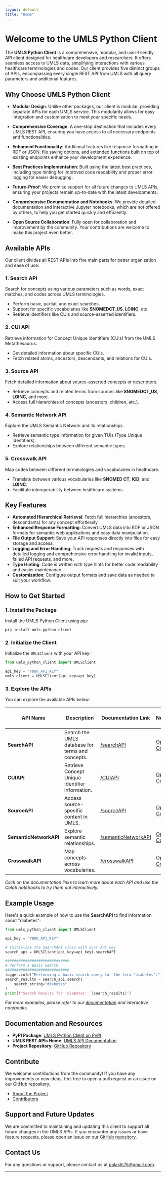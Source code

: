 ```yaml
---
layout: default
title: "Home"
---
```

# Welcome to the UMLS Python Client

The **UMLS Python Client** is a comprehensive, modular, and user-friendly API client designed for healthcare developers and researchers. It offers seamless access to UMLS data, simplifying interactions with various healthcare terminologies and codes. Our client provides five distinct groups of APIs, encompassing every single REST API from UMLS with all query parameters and additional features.

## Why Choose UMLS Python Client

- **Modular Design**: Unlike other packages, our client is modular, providing separate APIs for each UMLS service. This modularity allows for easy integration and customization to meet your specific needs.

- **Comprehensive Coverage**: A one-stop destination that includes every UMLS REST API, ensuring you have access to all necessary endpoints and functionalities.

- **Enhanced Functionality**: Additional features like response formatting in RDF or JSON, file saving options, and extended functions built on top of existing endpoints enhance your development experience.

- **Best Practices Implementation**: Built using the latest best practices, including type hinting for improved code readability and proper error logging for easier debugging.

- **Future-Proof**: We promise support for all future changes to UMLS APIs, ensuring your projects remain up-to-date with the latest developments.

- **Comprehensive Documentation and Notebooks**: We provide detailed documentation and interactive Jupyter notebooks, which are not offered by others, to help you get started quickly and efficiently.

- **Open Source Collaboration**: Fully open for collaboration and improvement by the community. Your contributions are welcome to make this project even better.

## Available APIs

Our client divides all REST APIs into five main parts for better organization and ease of use:

### 1. Search API

Search for concepts using various parameters such as words, exact matches, and codes across UMLS terminologies.

- Perform basic, partial, and exact searches.
- Support for specific vocabularies like **SNOMEDCT_US**, **LOINC**, etc.
- Retrieve identifiers like CUIs and source-asserted identifiers.

### 2. CUI API

Retrieve information for Concept Unique Identifiers (CUIs) from the UMLS Metathesaurus.

- Get detailed information about specific CUIs.
- Fetch related atoms, ancestors, descendants, and relations for CUIs.

### 3. Source API

Fetch detailed information about source-asserted concepts or descriptors.

- Retrieve concepts and related terms from sources like **SNOMEDCT_US**, **LOINC**, and more.
- Access full hierarchies of concepts (ancestors, children, etc.).

### 4. Semantic Network API

Explore the UMLS Semantic Network and its relationships.

- Retrieve semantic type information for given TUIs (Type Unique Identifiers).
- Explore relationships between different semantic types.

### 5. Crosswalk API

Map codes between different terminologies and vocabularies in healthcare.

- Translate between various vocabularies like **SNOMED CT**, **ICD**, and **LOINC**.
- Facilitate interoperability between healthcare systems.

## Key Features

- **Automated Hierarchical Retrieval**: Fetch full hierarchies (ancestors, descendants) for any concept effortlessly.
- **Enhanced Response Formatting**: Convert UMLS data into RDF or JSON formats for semantic web applications and easy data manipulation.
- **File Output Support**: Save your API responses directly into files for easy storage and access.
- **Logging and Error Handling**: Track requests and responses with detailed logging and comprehensive error handling for invalid inputs, failed API requests, and more.
- **Type Hinting**: Code is written with type hints for better code readability and easier maintenance.
- **Customization**: Configure output formats and save data as needed to suit your workflow.

## How to Get Started

### 1. Install the Package

Install the UMLS Python Client using pip:

```bash
pip install umls-python-client
```

### 2. Initialize the Client

Initialize the `UMLSClient` with your API key:

```python
from umls_python_client import UMLSClient

api_key = "YOUR_API_KEY"
umls_client = UMLSClient(api_key=api_key)
```

### 3. Explore the APIs

You can explore the available APIs below:

| API Name               | Description                                      | Documentation Link                                             | Colab Notebook Link                                                                                                 |
|------------------------|--------------------------------------------------|----------------------------------------------------------------|---------------------------------------------------------------------------------------------------------------------|
| **SearchAPI**          | Search the UMLS database for terms and concepts. | <a href="/umls-python-client-homepage/searchAPI" target="_blank">/searchAPI</a>           | <a href="https://colab.research.google.com/drive/1E70yM0It0qjfV_qit2qX83e9NB39lOzq?usp=sharing" target="_blank">Open in Colab</a>                          |
| **CUIAPI**             | Retrieve Concept Unique Identifier information.  | <a href="/umls-python-client-homepage/CUIAPI" target="_blank">/CUIAPI</a>                 | <a href="https://colab.research.google.com/drive/1dYm8-K_ZqjjDFcTppQaVXqUyD7GINpx_?usp=sharing" target="_blank">Open in Colab</a>                          |
| **SourceAPI**          | Access source-specific content in UMLS.          | <a href="/umls-python-client-homepage/sourceAPI" target="_blank">/sourceAPI</a>           | <a href="https://colab.research.google.com/drive/1ICQFoZqfsW6YvcaoRo-DtZR2QAWmqFI0?usp=sharing" target="_blank">Open in Colab</a>                          |
| **SemanticNetworkAPI** | Explore semantic relationships.                  | <a href="/umls-python-client-homepage/semanticNetworkAPI" target="_blank">/semanticNetworkAPI</a> | <a href="https://colab.research.google.com/drive/1fax_gKwGuNl6SamHiCEZ2nHeuahm3_tX?usp=sharing" target="_blank">Open in Colab</a>                          |
| **CrosswalkAPI**       | Map concepts across vocabularies.                | <a href="/umls-python-client-homepage/crosswalkAPI" target="_blank">/crosswalkAPI</a>     | <a href="https://colab.research.google.com/drive/1XWu1c3HTUcxJTyHDootYGLw7GTUkEURM?usp=sharing" target="_blank">Open in Colab</a>                          |

*Click on the documentation links to learn more about each API and use the Colab notebooks to try them out interactively.*
## Example Usage

Here's a quick example of how to use the **SearchAPI** to find information about "diabetes":

```python
from umls_python_client import UMLSClient

api_key = "YOUR_API_KEY"

# Initialize the SearchAPI class with your API key
search_api = UMLSClient(api_key=api_key).searchAPI

#############################
# Perform a Basic Search
#############################
logger.info("Performing a basic search query for the term 'diabetes':")
search_results = search_api.search(
    search_string="diabetes"
)
print(f"Search Results for 'diabetes': {search_results}")
```

*For more examples, please refer to our [documentation](/umls-python-client-homepage/searchAPI) and interactive notebooks.*
## Documentation and Resources

- **PyPI Package**: <a href="https://pypi.org/project/umls-python-client/1.0.3/" target="_blank">UMLS Python Client on PyPI</a>
- **UMLS REST APIs Home**: <a href="https://documentation.uts.nlm.nih.gov/rest/home.html" target="_blank">UMLS API Documentation</a>
- **Project Repository**: <a href="https://github.com/your-repo/umls-python-client" target="_blank">GitHub Repository</a>

## Contribute

We welcome contributions from the community! If you have any improvements or new ideas, feel free to open a pull request or an issue on our GitHub repository.

- <a href="/umls-python-client-homepage/about" target="_blank">About the Project</a>
- <a href="/umls-python-client-homepage/contributors" target="_blank">Contributors</a>

## Support and Future Updates

We are committed to maintaining and updating this client to support all future changes in the UMLS APIs. If you encounter any issues or have feature requests, please open an issue on our [GitHub repository](https://github.com/your-repo/umls-python-client).

## Contact Us

For any questions or support, please contact us at [palasht75@gmail.com](palasht75@gmail.com).

---
